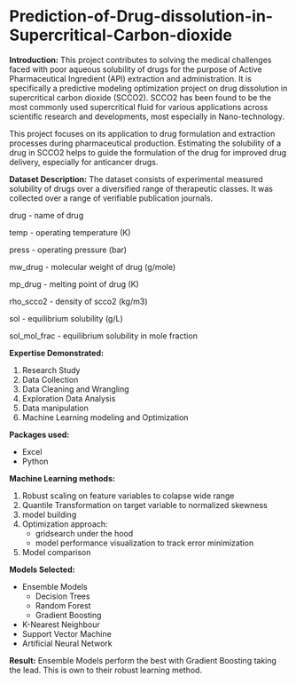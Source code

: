 # Prediction-of-Drug-dissolution-in-Supercritical-Carbon-dioxide

**Introduction:**
This project contributes to solving the medical challenges faced with poor aqueous solubility of drugs for the purpose of Active Pharmaceutical Ingredient (API) extraction and administration. It is specifically a predictive modeling optimization project  on drug dissolution in supercritical carbon dioxide (SCCO2). SCCO2 has been found to be the most commonly used supercritical fluid for various applications across scientific research and developments, most especially in Nano-technology. 

This project focuses on its application to drug formulation and extraction processes during pharmaceutical production. Estimating the solubility of a drug in SCCO2 helps to guide the formulation of the drug for improved drug delivery, especially for anticancer drugs. 

**Dataset Description:**
The dataset consists of experimental measured solubility of drugs over a diversified range of therapeutic classes. It was collected over a range of verifiable publication journals.

drug - name of drug

temp - operating temperature (K)

press - operating pressure (bar)

mw_drug - molecular weight of drug (g/mole)

mp_drug - melting point of drug (K)

rho_scco2 - density of scco2 (kg/m3)

sol - equilibrium solubility (g/L)

sol_mol_frac - equilibrium solubility in mole fraction

**Expertise Demonstrated:**
1. Research Study
2. Data Collection
3. Data Cleaning and Wrangling
4. Exploration Data Analysis
5. Data manipulation
6. Machine Learning modeling and Optimization

**Packages used:**
- Excel 
- Python 

**Machine Learning methods:**
1. Robust scaling on feature variables to colapse wide range
2. Quantile Transformation on target variable to normalized skewness 
3. model building
4. Optimization approach:
   - gridsearch under the hood
   - model performance visualization to track error minimization
5. Model comparison

**Models Selected:**
- Ensemble Models
  * Decision Trees
  * Random Forest
  * Gradient Boosting
- K-Nearest Neighbour
- Support Vector Machine
- Artificial Neural Network

**Result:**
Ensemble Models perform the best with Gradient Boosting taking the lead. This is own to their robust learning method.
  




